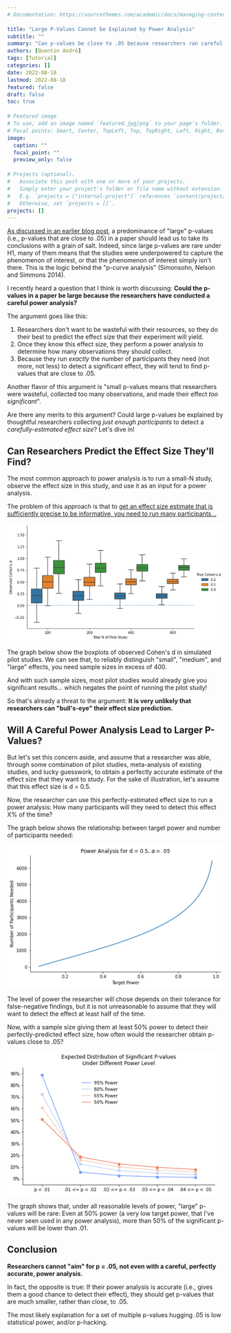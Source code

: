 ```yaml
---
# Documentation: https://sourcethemes.com/academic/docs/managing-content/

title: "Large P-Values Cannot be Explained by Power Analysis"
subtitle: ""
summary: "Can p-values be close to .05 because researchers ran careful power analysis, and collected 'just enough' participants to detect their effect? In this blog post, I evaluate the merits of this argument."
authors: [Quentin André]
tags: [Tutorial]
categories: []
date: 2022-08-18
lastmod: 2022-08-18
featured: false
draft: false
toc: true

# Featured image
# To use, add an image named `featured.jpg/png` to your page's folder.
# Focal points: Smart, Center, TopLeft, Top, TopRight, Left, Right, BottomLeft, Bottom, BottomRight.
image:
  caption: ""
  focal_point: ""
  preview_only: false

# Projects (optional).
#   Associate this post with one or more of your projects.
#   Simply enter your project's folder or file name without extension.
#   E.g. `projects = ["internal-project"]` references `content/project/deep-learning/index.md`.
#   Otherwise, set `projects = []`.
projects: []
---
```


[As discussed in an earlier blog post](https://quentinandre.net/post/evaluating-statistical-value/), a predominance of "large" p-values (i.e., p-values that are close to .05) in a paper should lead us to take its conclusions with a grain of salt. Indeed, since large p-values are rare under H1, many of them means that the studies were underpowered to capture the phenomenon of interest, or that the phenomenon of interest simply isn't there. This is the logic behind the "p-curve analysis" (Simonsohn, Nelson and Simmons 2014).

I recently heard a question that I think is worth discussing: **Could the p-values in a paper be large because the researchers have conducted a careful power analysis?** 

The argument goes like this:
1. Researchers don't want to be wasteful with their resources, so they do their best to predict the effect size that their experiment will yield.
2. Once they know this effect size, they perform a power analysis to determine how many observations they should collect.
3. Because they run *exactly* the number of participants they need (not more, not less) to detect a significant effect, they will tend to find p-values that are close to .05.

Another flavor of this argument is "small p-values means that researchers were wasteful, collected too many observations, and made their effect *too significant*".

Are there any merits to this argument? Could large p-values be explained by thoughtful researchers collecting *just enough participants* to detect a *carefully-estimated effect size*? Let's dive in!

## Can Researchers Predict the Effect Size They'll Find?

The most common approach to power analysis is to run a small-N study, observe the effect size in this study, and use it as an input for a power analysis.

The problem of this approach is that to [get an effect size estimate that is sufficiently precise to be informative, you need to run many participants...](http://datacolada.org/20)


    
![png](files/Fig1.png)
    


The graph below show the boxplots of observed Cohen's d in simulated pilot studies. We can see that, to reliably distinguish "small", "medium", and "large" effects, you need sample sizes in excess of 400. 

And with such sample sizes, most pilot studies would already give you significant results... which negates the point of running the pilot study!

So that's already a threat to the argument: **It is very unlikely that researchers can "bull's-eye" their effect size prediction.**

## Will A Careful Power Analysis Lead to Larger P-Values?

But let's set this concern aside, and assume that a researcher was able, through some combination of pilot studies, meta-analysis of existing studies, and lucky guesswork, to obtain a perfectly accurate estimate of the effect size that they want to study. For the sake of illustration, let's assume that this effect size is d = 0.5.

Now, the researcher can use this perfectly-estimated effect size to run a power analysis: How many participants will they need to detect this effect X% of the time? 

The graph below shows the relationship between target power and number of participants needed:


    
![png](files/Fig2.png)
    


The level of power the researcher will chose depends on their tolerance for false-negative findings, but it is not unreasonable to assume that they will want to detect the effect at least half of the time.

Now, with a sample size giving them at least 50% power to detect their perfectly-predicted effect size, how often would the researcher obtain p-values close to .05?


    
![png](files/Fig3.png)
    


The graph shows that, under all reasonable levels of power, "large" p-values will be rare: Even at 50% power (a very low target power, that I've never seen used in any power analysis), more than 50% of the significant p-values will be lower than .01.

## Conclusion

**Researchers cannot "aim" for p = .05, not even with a careful, perfectly accurate, power analysis.**

In fact, the opposite is true: If their power analysis is accurate (i.e., gives them a good chance to detect their effect), they should get p-values that are much smaller, rather than close, to .05.

The most likely explanation for a set of multiple p-values hugging .05 is low statistical power, and/or p-hacking.
